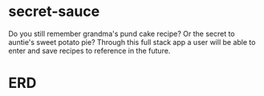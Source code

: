 # secret-sauce
Do you still remember grandma's pund cake recipe? Or the secret to auntie's sweet potato pie? Through this full stack app a user will be able to enter and save recipes to reference in the future. 

# ERD

